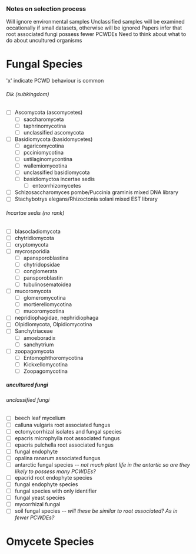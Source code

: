 ### Notes on selection process
Will ignore environmental samples
Unclassified samples will be examined occationally if small datasets, otherwise will be ignored
Papers infer that root associated fungi possess fewer PCWDEs
Need to think about what to do about uncultured organisms

# Fungal Species
'x' indicate PCWD behaviour is common

###### Dik (subkingdom)
- [ ] Ascomycota (ascomycetes)
  - [ ] saccharomyceta
  - [ ] taphrinomycotina
  - [ ] unclassified ascomycota
  
- [ ] Basidiomycota (basidomycetes)
  - [ ] agaricomycotina
  - [ ] pcciniomycotina
  - [ ] ustilaginomycontina
  - [ ] wallemiomycotina
  - [ ] unclassified basidiomycota
  - [ ] basidiomyctoa incertae sedis
    - [ ] enteorrhizomycetes
    
- [ ] Schizosaccharomyces pombe/Puccinia graminis mixed DNA library
- [ ] Stachybotrys elegans/Rhizoctonia solani mixed EST library

###### Incartae sedis (no rank)
- [ ] blasocladiomycota
- [ ] chytridiomycota
- [ ] cryptomycota
- [ ] mycrosporidia
  - [ ] apansporoblastina
  - [ ] chytridopsidae
  - [ ] conglomerata
  - [ ] pansporoblastin
  - [ ] tubulinosematoidea
- [ ] mucoromycota
  - [ ] glomeromycotina
  - [ ] mortierellomycotina
  - [ ] mucoromycotina
- [ ] nepridiophagidae, nephridiophaga
- [ ] Olpidiomycota, Olpidiomycotina
- [ ] Sanchytriaceae
  - [ ] amoeboradix
  - [ ] sanchytrium
- [ ] zoopagomycota
  - [ ] Entomophthoromycotina  
  - [ ] Kickxellomycotina
  - [ ] Zoopagomycotina

##### uncultured fungi

###### unclassified fungi
- [ ] beech leaf mycelium
- [ ] calluna vulgaris root associated fungus
- [ ] ectomycorrhizal isolates and fungal species
- [ ] epacris microphylla root associated fungus
- [ ] epacris pulchella root associated fungus
- [ ] fungal endophyte
- [ ] opalina ranarum associated fungus
- [ ] antarctic fungal species -- _not much plant life in the antartic so are they likely to possess many PCWDEs?_
- [ ] epacrid root endophyte species
- [ ] fungal endophyte species
- [ ] fungal species with only identifier
- [ ] fungal yeast species
- [ ] mycorrhizal fungal
- [ ] soil fungal species -- _will these be similar to root associated? As in fewer PCWDEs?_

# Omycete Species
